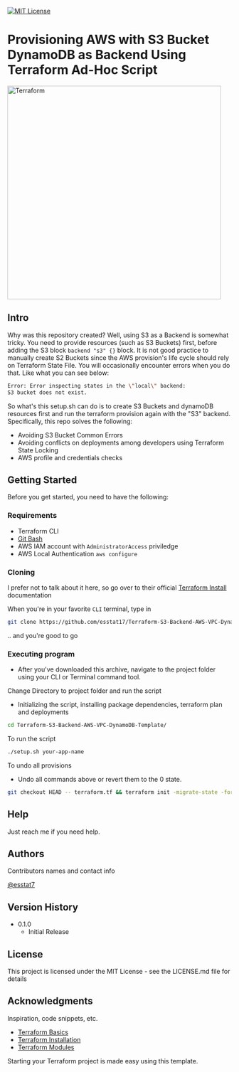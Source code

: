 [![MIT License][license-shield]][license-url]

# Provisioning AWS with S3 Bucket DynamoDB as Backend Using Terraform Ad-Hoc Script

<img alt="Terraform" src="https://www.datocms-assets.com/2885/1620155439-blog-library-product-terraform-aws-logomarks.jpg" width="480px">

## Intro

Why was this repository created? Well, using S3 as a Backend is somewhat tricky. You need to provide resources (such as S3 Buckets) first, before adding the S3 block `backend "s3" {}` block. It is not good practice to manually create S2 Buckets since the AWS provision's life cycle should rely on Terraform State File. You will occasionally encounter errors when you do that. Like what you can see below:
```bash
Error: Error inspecting states in the \"local\" backend:
S3 bucket does not exist.
```

So what's this setup.sh can do is to create S3 Buckets and dynamoDB resources first and run the terraform provision again with the "S3" backend. Specifically, this repo solves the following:

* Avoiding S3 Bucket Common Errors
* Avoiding conflicts on deployments among developers using Terraform State Locking
* AWS profile and credentials checks

## Getting Started
Before you get started, you need to have the following:

### Requirements
* Terraform CLI
* [Git Bash](https://git-scm.com/downloads)
* AWS IAM account with `AdministratorAccess` priviledge
* AWS Local Authentication `aws configure`

### Cloning
I prefer not to talk about it here, so go over to their official [Terraform Install](https://learn.hashicorp.com/tutorials/terraform/install-cli) documentation

When you're in your favorite `CLI` terminal, type in
```bash
git clone https://github.com/esstat17/Terraform-S3-Backend-AWS-VPC-DynamoDB-Template.git
```
.. and you're good to go

### Executing program

* After you've downloaded this archive, navigate to the project folder using your CLI or Terminal command tool.

Change Directory to project folder and run the script
* Initializing the script, installing package dependencies, terraform plan and deployments
```bash
cd Terraform-S3-Backend-AWS-VPC-DynamoDB-Template/
```
To run the script
```bash
./setup.sh your-app-name
```
To undo all provisions
* Undo all commands above or revert them to the 0 state.
```bash
git checkout HEAD -- terraform.tf && terraform init -migrate-state -force-copy && terraform destroy -auto-approve && echo "# edited" >> ./terraform.tf
```

## Help

Just reach me if you need help.


## Authors

Contributors names and contact info

[@esstat7](https://twitter.com/esstat17)

## Version History
* 0.1.0
    * Initial Release

## License

This project is licensed under the MIT License - see the LICENSE.md file for details

## Acknowledgments

Inspiration, code snippets, etc.
* [Terraform Basics](https://www.terraform.io/intro)
* [Terraform Installation](https://learn.hashicorp.com/tutorials/terraform/install-cli)
* [Terraform Modules](https://www.terraform.io/language/modules/develop)

<!-- MARKDOWN LINKS & IMAGES -->
[license-shield]: https://img.shields.io/github/license/esstat17/Terraform-S3-Backend-AWS-VPC-DynamoDB-Template.svg?style=for-the-badge
[license-url]: https://github.com/esstat17/Terraform-S3-Backend-AWS-VPC-DynamoDB-Template/blob/main/README.md
Starting your Terraform project is made easy using this template.